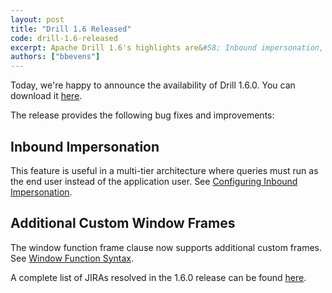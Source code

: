 ```yaml
---
layout: post
title: "Drill 1.6 Released"
code: drill-1.6-released
excerpt: Apache Drill 1.6's highlights are&#58; Inbound impersonation, support for JDK 1.8, and additional custom window frames.
authors: ["bbevens"]
---
```


Today, we're happy to announce the availability of Drill 1.6.0. You can download it [here](https://drill.apache.org/download/).

The release provides the following bug fixes and improvements:

## Inbound Impersonation  
This feature is useful in a multi-tier architecture where queries must run as the end user instead of the application user. See [Configuring Inbound Impersonation]({{site.baseurl}}/docs/configuring-inbound-impersonation/).

## Additional Custom Window Frames  
The window function frame clause now supports additional custom frames. See [Window Function Syntax]({{site.baseurl}}/docs/sql-window-functions-introduction/#syntax). 

A complete list of JIRAs resolved in the 1.6.0 release can be found [here](https://issues.apache.org/jira/secure/ReleaseNote.jspa?version=12334766&styleName=Html&projectId=12313820&Create=Create&atl_token=A5KQ-2QAV-T4JA-FDED%7C9ec2112379f0ae5d2b67a8cbd2626bcde62b41cd%7Clout).

